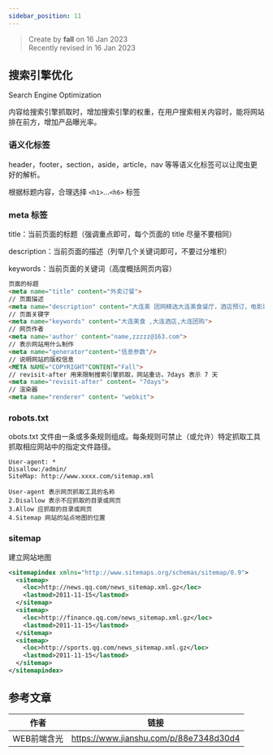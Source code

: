 ```yaml
---
sidebar_position: 11
---
```


> Create by **fall** on 16 Jan 2023<br/>
> Recently revised in 16 Jan 2023

## 搜索引擎优化

Search Engine Optimization

内容给搜索引擎抓取时，增加搜索引擎的权重，在用户搜索相关内容时，能将网站排在前方，增加产品曝光率。

### 语义化标签

header，footer，section，aside，article，nav 等等语义化标签可以让爬虫更好的解析。

根据标题内容，合理选择 `<h1>`...`<h6>` 标签

### meta 标签

title：当前页面的标题（强调重点即可，每个页面的 title 尽量不要相同）

description：当前页面的描述（列举几个关键词即可，不要过分堆积）

keywords：当前页面的关键词（高度概括网页内容）

```html
页面的标题
<meta name="title" content="外卖订餐">
// 页面描述
<meta name="description" content="大连美 团网精选大连美食餐厅，酒店预订，电影票,旅游景点,外卖订餐,大连">
// 页面关键字
<meta name="keywords" content="大连美食 ,大连酒店,大连团购">
// 网页作者
<meta name='author' content="name,zzzzz@163.com">
// 表示网站用什么制作
<meta name="generator"content="信息参数"/> 
// 说明网站的版权信息
<META NAME="COPYRIGHT"CONTENT="Fall"> 
// revisit-after 用来限制搜索引擎抓取，网站重访，7days 表示 7 天
<meta name="revisit-after" content= "7days">
// 渲染器
<meta name="renderer" content= "webkit">
```

### robots.txt

obots.txt 文件由一条或多条规则组成。每条规则可禁止（或允许）特定抓取工具抓取相应网站中的指定文件路径。

```
User-agent: *
Disallow:/admin/
SiteMap: http://www.xxxx.com/sitemap.xml
```



```
User-agent 表示网页抓取工具的名称
2.Disallow 表示不应抓取的目录或网页
3.Allow 应抓取的目录或网页
4.Sitemap 网站的站点地图的位置
```



### sitemap

建立网站地图

```xml
<sitemapindex xmlns="http://www.sitemaps.org/schemas/sitemap/0.9">
  <sitemap>
    <loc>http://news.qq.com/news_sitemap.xml.gz</loc>
    <lastmod>2011-11-15</lastmod>
  </sitemap>
  <sitemap>
    <loc>http://finance.qq.com/news_sitemap.xml.gz</loc>
    <lastmod>2011-11-15</lastmod>
  </sitemap>
  <sitemap>
    <loc>http://sports.qq.com/news_sitemap.xml.gz</loc>
    <lastmod>2011-11-15</lastmod>
  </sitemap>
</sitemapindex>
```

## 参考文章

| 作者        | 链接                                   |
| ----------- | -------------------------------------- |
| WEB前端含光 | https://www.jianshu.com/p/88e7348d30d4 |



